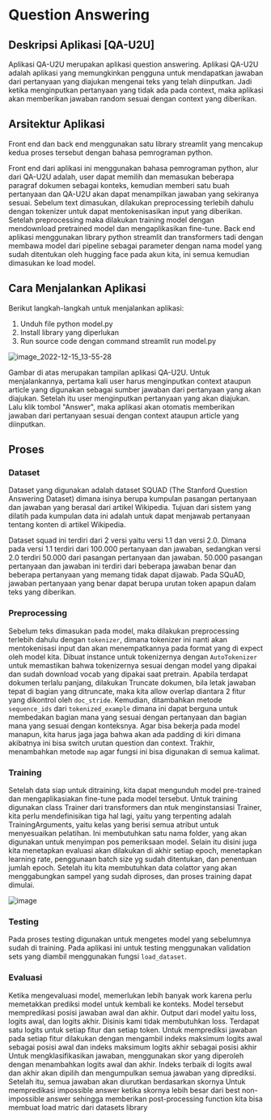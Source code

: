 # Question Answering

## Deskripsi Aplikasi [QA-U2U]

Aplikasi QA-U2U merupakan aplikasi question answering.  Aplikasi QA-U2U adalah aplikasi yang memungkinkan  pengguna untuk mendapatkan jawaban dari pertanyaan yang diajukan mengenai teks yang telah diinputkan. Jadi ketika menginputkan pertanyaan yang tidak ada pada context, maka aplikasi akan memberikan jawaban random sesuai dengan context yang diberikan. 

## Arsitektur Aplikasi
Front end dan back end menggunakan satu library streamlit yang mencakup kedua proses tersebut dengan bahasa pemrograman python.

Front end dari aplikasi ini menggunakan bahasa pemrograman python, alur dari QA-U2U adalah, user dapat memilih dan memasukan beberapa paragraf dokumen sebagai konteks, kemudian memberi satu buah pertanyaan dan QA-U2U akan dapat menampilkan jawaban yang sekiranya sesuai.
Sebelum text dimasukan, dilakukan preprocessing terlebih dahulu dengan tokenizer untuk dapat mentokenisasikan input yang diberikan. Setelah preprocessing maka dilakukan training model dengan mendownload pretrained model dan mengaplikasikan fine-tune.
Back end aplikasi menggunakan library python streamlit dan transformers tadi dengan membawa model dari pipeline sebagai parameter dengan nama model yang sudah ditentukan oleh hugging face pada akun kita, ini semua kemudian dimasukan ke load model.


## Cara Menjalankan Aplikasi
Berikut langkah-langkah untuk menjalankan aplikasi: 

1. Unduh file python model.py
2. Install library yang diperlukan
3. Run source code dengan command streamlit run model.py

![image_2022-12-15_13-55-28](https://user-images.githubusercontent.com/95232955/208300286-4b0a1df1-0f5c-4a9c-a3d5-031474d6541d.png)

Gambar di atas merupakan tampilan aplikasi QA-U2U. Untuk menjalankannya, pertama kali user harus menginputkan context ataupun article yang digunakan sebagai sumber jawaban dari pertanyaan yang akan diajukan. Setelah itu user menginputkan pertanyaan yang akan diajukan. Lalu klik tombol "Answer", maka aplikasi akan otomatis memberikan jawaban dari pertanyaan sesuai dengan context ataupun article yang diinputkan.


## Proses


### Dataset

Dataset yang digunakan adalah dataset SQUAD (The Stanford Question Answering Dataset) dimana isinya berupa kumpulan pasangan pertanyaan dan jawaban yang berasal dari artikel Wikipedia. Tujuan dari sistem yang dilatih pada kumpulan data ini adalah untuk dapat menjawab pertanyaan tentang konten di artikel Wikipedia.

Dataset squad ini terdiri dari 2 versi yaitu versi 1.1 dan versi 2.0. Dimana pada versi 1.1 terdiri dari 100.000 pertanyaan dan jawaban, sedangkan versi 2.0 terdiri 50.000 dari pasangan pertanyaan dan jawaban. 50.000 pasangan pertanyaan dan jawaban ini terdiri dari beberapa jawaban benar dan beberapa pertanyaan yang memang tidak dapat dijawab. Pada  SQuAD, jawaban pertanyaan yang benar dapat berupa urutan token apapun dalam teks yang diberikan. 


### Preprocessing

Sebelum teks dimasukan pada model, maka dilakukan preprocessing terlebih dahulu dengan `tokenizer`,  dimana tokenizer ini nanti akan mentokenisasi input dan akan menempatkannya pada format yang di expect oleh model kita. Dibuat instance untuk tokenizernya dengan `AutoTokenizer` untuk memastikan bahwa tokenizernya sesuai dengan model yang dipakai dan sudah download vocab yang dipakai saat pretrain.
Apabila terdapat dokumen terlalu panjang, dilakukan Truncate dokumen, bila letak jawaban tepat di bagian yang ditruncate, maka kita allow overlap diantara 2 fitur yang dikontrol oleh `doc_stride`. Kemudian, ditambahkan metode `sequence_ids` dari `tokenized_example` dimana ini dapat berguna untuk membedakan bagian mana yang sesuai dengan pertanyaan dan bagian mana yang sesuai dengan konteksnya. Agar bisa bekerja pada model manapun, kita harus jaga jaga bahwa akan ada padding di kiri dimana akibatnya ini bisa switch urutan question dan context. Trakhir, menambahkan metode `map` agar fungsi ini bisa digunakan di semua kalimat.


### Training

Setelah data siap untuk ditraining, kita dapat mengunduh model pre-trained dan mengaplikasiakan fine-tune pada model tersebut. Untuk training digunakan class Trainer dari transformers dan ntuk menginstansiasi Trainer, kita perlu mendefinisikan tiga hal lagi, yaitu yang terpenting adalah TrainingArguments, yaitu kelas yang berisi semua atribut untuk menyesuaikan pelatihan. Ini membutuhkan satu nama folder, yang akan digunakan untuk menyimpan pos pemeriksaan model.
Selain itu disini juga kita menetapkan evaluasi akan dilakukan di akhir setiap epoch, menetapkan learning rate, penggunaan batch size yg sudah ditentukan, dan penentuan jumlah epoch. Setelah itu kita membutuhkan data colattor yang akan menggabungkan sampel yang sudah diproses, dan proses training dapat dimulai.

![image](https://user-images.githubusercontent.com/74850037/208308273-0ea68924-6bf6-4463-afb9-afa0bbe1ce20.png)


### Testing
Pada proses testing digunakan untuk mengetes model yang sebelumnya sudah di training. Pada aplikasi ini untuk testing menggunakan validation sets yang diambil menggunakan fungsi `load_dataset`. 

### Evaluasi
  Ketika mengevaluasi model, memerlukan lebih banyak work karena perlu memetakkan prediksi model untuk kembali ke konteks. Model tersebut mempredikasi posisi jawaban awal dan akhir. Output dari model yaitu loss, logits awal, dan logits akhir. Disinis kami tidak membutuhkan loss. 
  Terdapat satu logits untuk setiap fitur dan setiap token. Untuk memprediksi jawaban pada setiap fitur dilakukan dengan mengambil indeks maksimum logits awal sebagai posisi awal dan indeks maksimum logits akhir sebagai posisi akhir
  Untuk mengklasifikasikan jawaban, menggunakan skor yang diperoleh dengan menambahkan logits awal dan akhir. Indeks terbaik di logits awal dan akhir akan dipilih dan mengumpulkan semua jawaban yang diprediksi. Setelah itu, semua jawaban akan diurutkan berdasarkan skornya
  Untuk mempredikasi impossible answer ketika skornya lebih besar dari best non-impossible answer sehingga memberikan post-processing function kita bisa membuat load matric dari datasets library
